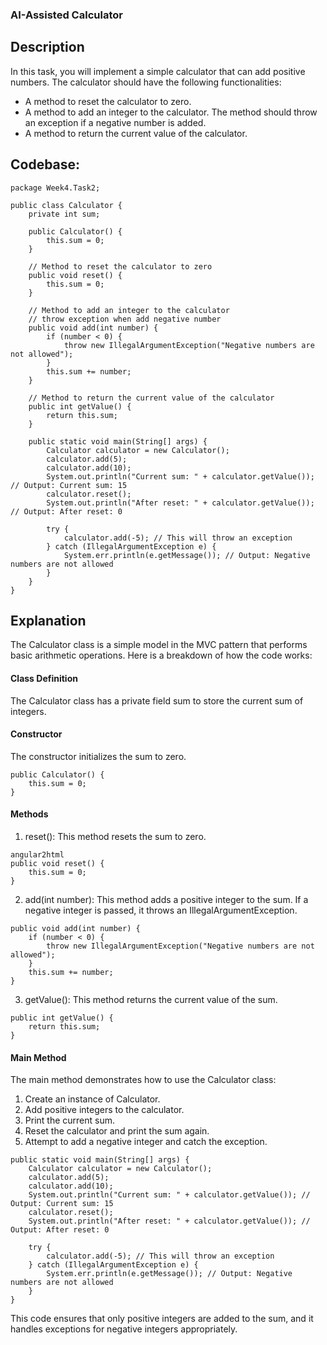 ### AI-Assisted Calculator
## Description
In this task, you will implement a simple calculator that can add positive numbers. The calculator should have the following functionalities:
- A method to reset the calculator to zero.
- A method to add an integer to the calculator. The method should throw an exception if a negative number is added.
- A method to return the current value of the calculator.

## Codebase:

```
package Week4.Task2;

public class Calculator {
    private int sum;

    public Calculator() {
        this.sum = 0;
    }

    // Method to reset the calculator to zero
    public void reset() {
        this.sum = 0;
    }

    // Method to add an integer to the calculator
    // throw exception when add negative number
    public void add(int number) {
        if (number < 0) {
            throw new IllegalArgumentException("Negative numbers are not allowed");
        }
        this.sum += number;
    }

    // Method to return the current value of the calculator
    public int getValue() {
        return this.sum;
    }

    public static void main(String[] args) {
        Calculator calculator = new Calculator();
        calculator.add(5);
        calculator.add(10);
        System.out.println("Current sum: " + calculator.getValue()); // Output: Current sum: 15
        calculator.reset();
        System.out.println("After reset: " + calculator.getValue()); // Output: After reset: 0

        try {
            calculator.add(-5); // This will throw an exception
        } catch (IllegalArgumentException e) {
            System.err.println(e.getMessage()); // Output: Negative numbers are not allowed
        }
    }
} 
```
## Explanation
The Calculator class is a simple model in the MVC pattern that performs basic arithmetic operations. Here is a breakdown of how the code works:  
#### Class Definition
The Calculator class has a private field sum to store the current sum of integers.  
#### Constructor
The constructor initializes the sum to zero.
```
public Calculator() {
    this.sum = 0;
}
```
#### Methods
1. reset(): This method resets the sum to zero.
```
angular2html
public void reset() {
    this.sum = 0;
}
```
2. add(int number): This method adds a positive integer to the sum. If a negative integer is passed, it throws an IllegalArgumentException.
```
public void add(int number) {
    if (number < 0) {
        throw new IllegalArgumentException("Negative numbers are not allowed");
    }
    this.sum += number;
}
```
3. getValue(): This method returns the current value of the sum.
```
public int getValue() {
    return this.sum;
}

```
#### Main Method
The main method demonstrates how to use the Calculator class:
1. Create an instance of Calculator.
2. Add positive integers to the calculator.
3. Print the current sum.
4. Reset the calculator and print the sum again.
5. Attempt to add a negative integer and catch the exception.
```
public static void main(String[] args) {
    Calculator calculator = new Calculator();
    calculator.add(5);
    calculator.add(10);
    System.out.println("Current sum: " + calculator.getValue()); // Output: Current sum: 15
    calculator.reset();
    System.out.println("After reset: " + calculator.getValue()); // Output: After reset: 0

    try {
        calculator.add(-5); // This will throw an exception
    } catch (IllegalArgumentException e) {
        System.err.println(e.getMessage()); // Output: Negative numbers are not allowed
    }
}
```
This code ensures that only positive integers are added to the sum, and it handles exceptions for negative integers appropriately.
